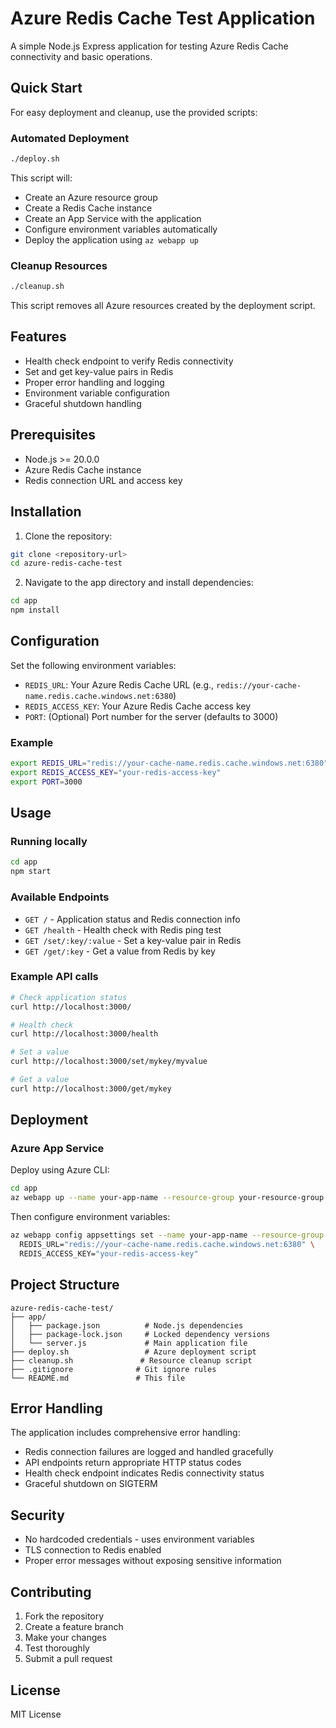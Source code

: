 # Azure Redis Cache Test Application

A simple Node.js Express application for testing Azure Redis Cache connectivity and basic operations.

## Quick Start

For easy deployment and cleanup, use the provided scripts:

### Automated Deployment
```bash
./deploy.sh
```
This script will:
- Create an Azure resource group
- Create a Redis Cache instance
- Create an App Service with the application
- Configure environment variables automatically
- Deploy the application using `az webapp up`

### Cleanup Resources
```bash
./cleanup.sh
```
This script removes all Azure resources created by the deployment script.

## Features

- Health check endpoint to verify Redis connectivity
- Set and get key-value pairs in Redis
- Proper error handling and logging
- Environment variable configuration
- Graceful shutdown handling

## Prerequisites

- Node.js >= 20.0.0
- Azure Redis Cache instance
- Redis connection URL and access key

## Installation

1. Clone the repository:
```bash
git clone <repository-url>
cd azure-redis-cache-test
```

2. Navigate to the app directory and install dependencies:
```bash
cd app
npm install
```

## Configuration

Set the following environment variables:

- `REDIS_URL`: Your Azure Redis Cache URL (e.g., `redis://your-cache-name.redis.cache.windows.net:6380`)
- `REDIS_ACCESS_KEY`: Your Azure Redis Cache access key
- `PORT`: (Optional) Port number for the server (defaults to 3000)

### Example

```bash
export REDIS_URL="redis://your-cache-name.redis.cache.windows.net:6380"
export REDIS_ACCESS_KEY="your-redis-access-key"
export PORT=3000
```

## Usage

### Running locally

```bash
cd app
npm start
```

### Available Endpoints

- `GET /` - Application status and Redis connection info
- `GET /health` - Health check with Redis ping test
- `GET /set/:key/:value` - Set a key-value pair in Redis
- `GET /get/:key` - Get a value from Redis by key

### Example API calls

```bash
# Check application status
curl http://localhost:3000/

# Health check
curl http://localhost:3000/health

# Set a value
curl http://localhost:3000/set/mykey/myvalue

# Get a value
curl http://localhost:3000/get/mykey
```

## Deployment

### Azure App Service

Deploy using Azure CLI:

```bash
cd app
az webapp up --name your-app-name --resource-group your-resource-group --location eastus
```

Then configure environment variables:

```bash
az webapp config appsettings set --name your-app-name --resource-group your-resource-group --settings \
  REDIS_URL="redis://your-cache-name.redis.cache.windows.net:6380" \
  REDIS_ACCESS_KEY="your-redis-access-key"
```

## Project Structure

```
azure-redis-cache-test/
├── app/
│   ├── package.json          # Node.js dependencies
│   ├── package-lock.json     # Locked dependency versions
│   └── server.js             # Main application file
├── deploy.sh                 # Azure deployment script
├── cleanup.sh               # Resource cleanup script
├── .gitignore              # Git ignore rules
└── README.md               # This file
```

## Error Handling

The application includes comprehensive error handling:

- Redis connection failures are logged and handled gracefully
- API endpoints return appropriate HTTP status codes
- Health check endpoint indicates Redis connectivity status
- Graceful shutdown on SIGTERM

## Security

- No hardcoded credentials - uses environment variables
- TLS connection to Redis enabled
- Proper error messages without exposing sensitive information

## Contributing

1. Fork the repository
2. Create a feature branch
3. Make your changes
4. Test thoroughly
5. Submit a pull request

## License

MIT License